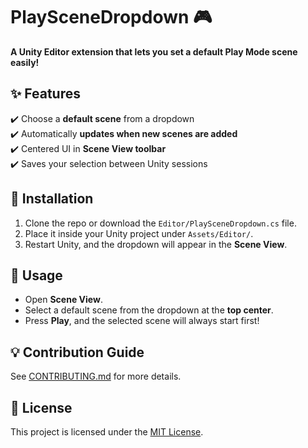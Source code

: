 # PlaySceneDropdown 🎮

**A Unity Editor extension that lets you set a default Play Mode scene easily!**

## ✨ Features
✔️ Choose a **default scene** from a dropdown  
✔️ Automatically **updates when new scenes are added**  
✔️ Centered UI in **Scene View toolbar**  
✔️ Saves your selection between Unity sessions  

## 🚀 Installation
1. Clone the repo or download the `Editor/PlaySceneDropdown.cs` file.
2. Place it inside your Unity project under `Assets/Editor/`.
3. Restart Unity, and the dropdown will appear in the **Scene View**.

## 📖 Usage
- Open **Scene View**.
- Select a default scene from the dropdown at the **top center**.
- Press **Play**, and the selected scene will always start first!

## 💡 Contribution Guide
See [CONTRIBUTING.md](CONTRIBUTING.md) for more details.

## 📄 License
This project is licensed under the [MIT License](LICENSE).
